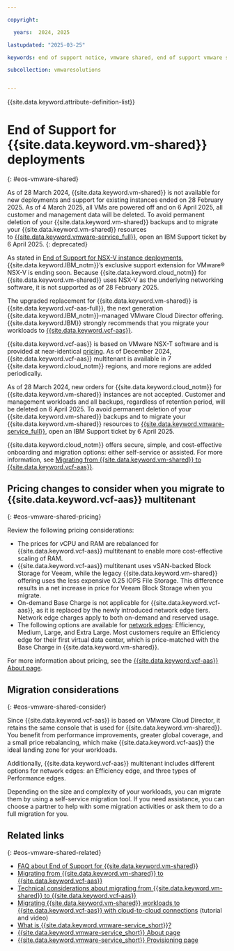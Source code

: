 ```yaml
---

copyright:

  years:  2024, 2025

lastupdated: "2025-03-25"

keywords: end of support notice, vmware shared, end of support vmware shared, vmware shared deprecated, vmware shared support

subcollection: vmwaresolutions


---
```


{{site.data.keyword.attribute-definition-list}}

# End of Support for {{site.data.keyword.vm-shared}} deployments
{: #eos-vmware-shared}

As of 28 March 2024, {{site.data.keyword.vm-shared}} is not available for new deployments and support for existing instances ended on 28 February 2025. As of 4 March 2025, all VMs are powered off and on 6 April 2025, all customer and management data will be deleted. To avoid permanent deletion of your {{site.data.keyword.vm-shared}} backups and to migrate your {{site.data.keyword.vm-shared}} resources to [{{site.data.keyword.vmware-service_full}}](/docs/vmware-service), open an IBM Support ticket by 6 April 2025.
{: deprecated}

As stated in [End of Support for NSX-V instance deployments](/docs/vmwaresolutions?topic=vmwaresolutions-eos-nsx-v), {{site.data.keyword.IBM_notm}}’s exclusive support extension for VMware® NSX-V is ending soon. Because {{site.data.keyword.cloud_notm}} for {{site.data.keyword.vm-shared}} uses NSX-V as the underlying networking software, it is not supported as of 28 February 2025.

The upgraded replacement for {{site.data.keyword.vm-shared}} is {{site.data.keyword.vcf-aas-full}}, the next generation {{site.data.keyword.IBM_notm}}-managed VMware Cloud Director offering. {{site.data.keyword.IBM}} strongly recommends that you migrate your workloads to [{{site.data.keyword.vcf-aas}}](/docs/vmware-service).

{{site.data.keyword.vcf-aas}} is based on VMware NSX-T software and is provided at near-identical [pricing](/docs/vmwaresolutions?topic=vmwaresolutions-eos-vmware-shared#eos-vmware-shared-pricing). As of December 2024, {{site.data.keyword.vcf-aas}} multitenant is available in 7 {{site.data.keyword.cloud_notm}} regions, and more regions are added periodically.

As of 28 March 2024, new orders for {{site.data.keyword.cloud_notm}} for {{site.data.keyword.vm-shared}} instances are not accepted. Customer and management workloads and all backups, regardless of retention period, will be deleted on 6 April 2025. To avoid permanent deletion of your {{site.data.keyword.vm-shared}} backups and to migrate your {{site.data.keyword.vm-shared}} resources to [{{site.data.keyword.vmware-service_full}}](/docs/vmware-service), open an IBM Support ticket by 6 April 2025.

{{site.data.keyword.cloud_notm}} offers secure, simple, and cost-effective onboarding and migration options: either self-service or assisted. For more information, see [Migrating from {{site.data.keyword.vm-shared}} to {{site.data.keyword.vcf-aas}}](/docs/vmwaresolutions?topic=vmwaresolutions-shared_migration).

## Pricing changes to consider when you migrate to {{site.data.keyword.vcf-aas}} multitenant
{: #eos-vmware-shared-pricing}

Review the following pricing considerations:

* The prices for vCPU and RAM are rebalanced for {{site.data.keyword.vcf-aas}} multitenant to enable more cost-effective scaling of RAM.
* {{site.data.keyword.vcf-aas}} multitenant uses vSAN-backed Block Storage for Veeam, while the legacy {{site.data.keyword.vm-shared}} offering uses the less expensive 0.25 IOPS File Storage. This difference results in a net increase in price for Veeam Block Storage when you migrate.
* On-demand Base Charge is not applicable for {{site.data.keyword.vcf-aas}}, as it is replaced by the newly introduced network edge tiers. Network edge charges apply to both on-demand and reserved usage.
* The following options are available for [network edges](/docs/vmwaresolutions?topic=vmwaresolutions-shared-vmwaas-migration#shared-vmwaas-migration-edge-type): Efficiency, Medium, Large, and Extra Large. Most customers require an Efficiency edge for their first virtual data center, which is price-matched with the Base Charge in {{site.data.keyword.vm-shared}}.

For more information about pricing, see the [{{site.data.keyword.vcf-aas}} About page](/vmware/vmware_as_a_service/provision/vdc_mt#about).

## Migration considerations
{: #eos-vmware-shared-consider}

Since {{site.data.keyword.vcf-aas}} is based on VMware Cloud Director, it retains the same console that is used for {{site.data.keyword.vm-shared}}. You benefit from performance improvements, greater global coverage, and a small price rebalancing, which make {{site.data.keyword.vcf-aas}} the ideal landing zone for your workloads.

Additionally, {{site.data.keyword.vcf-aas}} multitenant includes different options for network edges: an Efficiency edge, and three types of Performance edges.

Depending on the size and complexity of your workloads, you can migrate them by using a self-service migration tool. If you need assistance, you can choose a partner to help with some migration activities or ask them to do a full migration for you.

## Related links
{: #eos-vmware-shared-related}

* [FAQ about End of Support for {{site.data.keyword.vm-shared}}](/docs/vmwaresolutions?topic=vmwaresolutions-faq-vmwaresolutions-shared-eos)
* [Migrating from {{site.data.keyword.vm-shared}} to {{site.data.keyword.vcf-aas}}](/docs/vmwaresolutions?topic=vmwaresolutions-shared_migration)
* [Technical considerations about migrating from {{site.data.keyword.vm-shared}} to {{site.data.keyword.vcf-aas}}](/docs/vmwaresolutions?topic=vmwaresolutions-shared-vmwaas-migration)
* [Migrating {{site.data.keyword.vm-shared}} workloads to {{site.data.keyword.vcf-aas}} with cloud-to-cloud connections](/docs/vmwaresolutions?topic=vmwaresolutions-vcda-migrating-cloudtocloud-shared) (tutorial and video)
* [What is {{site.data.keyword.vmware-service_short}}?](https://www.ibm.com/products/vmware/managed-services)
* [{{site.data.keyword.vmware-service_short}} About page](/vmware/vmware_as_a_service/provision/vdc_mt#about)
* [{{site.data.keyword.vmware-service_short}} Provisioning page](/vmware/vmware_as_a_service/provision/vdc_mt)
